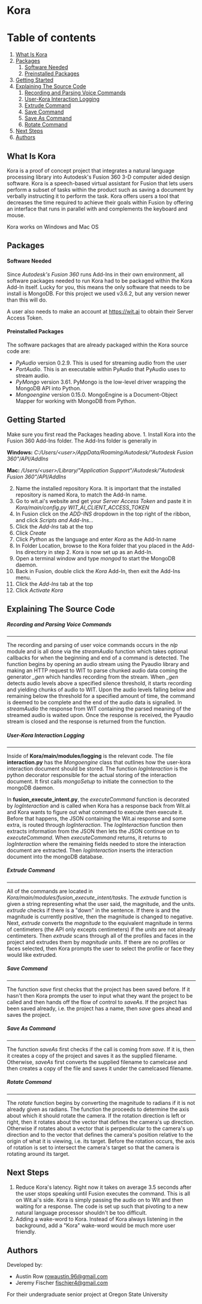 # Kora

# Table of contents
1. [What Is Kora](#whatIsKora)
2. [Packages](#packages)
    1. [Software Needed](#softwareNeeded)
    2. [Preinstalled Packages](#preinstalledPackages)
4. [Getting Started](#gettingStarted)
5. [Explaining The Source Code](#sourceCode)
    1. [Recording and Parsing Voice Commands](#nlp)
    1. [User-Kora Interaction Logging](#interactionLogging)
    2. [Extrude Command](#extrudeCmd)  
    3. [Save Command](#saveCmd)  
    4. [Save As Command](#saveAsCmd)  
    4. [Rotate Command](#rotateCmd)  
6. [Next Steps](#nextSteps)
7. [Authors](#authors)

<a name="whatIsKora"></a>
## What Is Kora
Kora is a proof of concept project that integrates a natural language processing library into Autodesk's Fusion 360 3-D computer aided design software.
Kora is a speech-based virtual assistant for Fusion that lets users perform a subset of tasks within the product such as saving a document by verbally instructing it to perform the task.
Kora offers users a tool that decreases the time required to achieve their goals within Fusion by offering an interface that runs in parallel with and complements the keyboard and mouse.

Kora works on Windows and Mac OS

<a name="packages"></a>
## Packages

  <a name="softwareNeeded"></a>
  #### Software Needed
  Since _Autodesk's Fusion 360_ runs Add-Ins in their own environment, all software packages needed to run Kora had to be packaged within the Kora Add-In itself.
  Lucky for you, this means the only software that needs to be install is MongoDB.
  For this project we used v3.6.2, but any version newer than this will do.

  A user also needs to make an account at https://wit.ai to obtain their Server Access Token.

  <a name="preinstalledPackages"></a>
  #### Preinstalled Packages
  The software packages that are already packaged within the Kora source code are:
  - _PyAudio_ version 0.2.9. This is used for streaming audio from the user
  - _PortAudio_. This is an executable within PyAudio that PyAudio uses to stream audio.
  - _PyMongo_ version 3.61. PyMongo is the low-level driver wrapping the MongoDB API into Python.
  - _Mongoengine_ version 0.15.0. MongoEngine is a Document-Object Mapper for working with MongoDB from Python.




<a name="gettingStarted"></a>
## Getting Started
  Make sure you first read the Packages heading above.
  1.
    Install Kora into the Fusion 360 Add-Ins folder.
    The Add-Ins folder is generally in

  **Windows:**
  *C:/Users/<user\>/AppData/Roaming/Autodesk/"Autodesk Fusion 360"/API/AddIns*

  **Mac:**
  */Users/<user\>/Library/"Application Support"/Autodesk/"Autodesk Fusion 360"/API/AddIns*

  2. Name the installed repository Kora. It is important that the installed repository is named Kora, to match the Add-In name.
  3. Go to wit.ai's website and get your *Server Access Token* and paste it in *Kora/main/config.py WIT\_AI\_CLIENT\_ACCESS\_TOKEN*
  3. In Fusion click on the _ADD-INS_ dropdown in the top right of the ribbon, and click _Scripts and Add-Ins..._
  4. Click the _Add-Ins_ tab at the top
  5. Click _Create_
  6. Click _Python_ as the language and enter _Kora_ as the Add-In name
  7. In Folder Location, browse to the Kora folder that you placed in the Add-Ins directory in step 2. Kora is now set up as an Add-In.
  8. Open a terminal window and type _mongod_ to start the MongoDB daemon.
  9. Back in Fusion, double click the _Kora_ Add-In, then exit the Add-Ins menu.
  9. Click the _Add-Ins_ tab at the top
  10. Click _Activate Kora_

<a name="sourceCode"></a>
## Explaining The Source Code

<a name="nlp"></a>
##### Recording and Parsing Voice Commands
***
The recording and parsing of user voice commands occurs in the *nlp* module and is all done via the *streamAudio* function which takes optional callbacks for when the beginning and end of a command is detected.
The function begins by opening an audio stream using the Pyaudio library and making an HTTP request to WIT to parse chunked audio data coming the generator *_gen* which handles recording from the stream.
When *\_gen* detects audio levels above a specified silence threshold, it starts recording and yielding chunks of audio to WIT.
Upon the audio levels falling below and remaining below the threshold for a specified amount of time, the command is deemed to be complete and the end of the audio data is signalled.
In *streamAudio* the response from WIT containing the parsed meaning of the streamed audio is waited upon.
Once the response is received, the Pyaudio stream is closed and the response is returned from the function.

<a name="interactionLogging"></a>
##### User-Kora Interaction Logging
***
Inside of **Kora/main/modules/logging** is the relevant code.
The file **interaction.py** has the *Mongoengine* class that outlines how the user-kora interaction document should be stored. The function *logInteraction* is the python decorator responsible for the actual storing of the interaction document. It first calls *mongoSetup* to initiate the connection to the mongoDB daemon.

In **fusion\_execute\_intent.py**, the *executeCommand* function is decorated by *logInteraction* and is called when Kora has a response back from Wit.ai and Kora wants to figure out what command to execute then execute it. Before that happens, the JSON containing the Wit.ai response and some extra, is routed through *logInteraction*. The *logInteraction* function then extracts information from the JSON then lets the JSON continue on to *executeCommand*. When *executeCommand* returns, it returns to *logInteraction* where the remaining fields needed to store the interaction document are extracted.
Then *logInteraction* inserts the interaction document into the mongoDB database.

<a name="extrudeCmd"></a>
##### Extrude Command
***
All of the commands are located in *Kora/main/modules/fusion\_execute\_intent/tasks*. The *extrude* function is given a string representing what the user said, the magnitude, and the units.
*extrude* checks if there is a "down" in the sentence. If there is and the magnitude is currently positive, then the magnitude is changed to negative. Next, *extrude* converts the *magnitude* to the equivalent magnitude in terms of centimeters (the API only excepts centimeters) if the *units* are not already centimeters.
Then *extrude* scans through all of the profiles and faces in the project and extrudes them by *magnitude units*. If there are no profiles or faces selected, then Kora prompts the user to select the profile or face they would like extruded.

<a name="saveCmd"></a>
##### Save Command
***
The function *save* first checks that the project has been saved before. If it hasn't then Kora prompts the user to input what they want the project to be called and then hands off the flow of control to *saveAs*. If the project has been saved already, i.e. the project has a name, then *save* goes ahead and saves the project.

<a name="saveAsCmd"></a>
##### Save As Command
***
The function *saveAs* first checks if the call is coming from *save*. If it is, then it creates a copy of the project and saves it as the supplied filename. Otherwise, *saveAs* first converts the supplied filename to camelcase and then creates a copy of the file and saves it under the camelcased filename.

<a name="rotateCmd"></a>
##### Rotate Command
***
The *rotate* function begins by converting the magnitude to radians if it is not already given as radians.
The function the proceeds to determine the axis about which it should rotate the camera.
If the rotation direction is left or right, then it rotates about the vector that defines the camera's up direction.
Otherwise if rotates about a vector that is perpendicular to the camera's up direction and to the vector that defines the camera's position relative to the origin of what it is viewing, i.e. its target.
Before the rotation occurs, the axis of rotation is set to intersect the camera's target so that the camera is rotating around its target.




<a name="nextSteps"></a>
## Next Steps
1. Reduce Kora's latency. Right now it takes on average 3.5 seconds after the user stops speaking until Fusion executes the command. This is all on Wit.ai's side. Kora is simply passing the audio on to Wit and then waiting for a response. The code is set up such that pivoting to a new natural language processor shouldn't be too difficult.
2. Adding a wake-word to Kora. Instead of Kora always listening in the background, add a "Kora" wake-word would be much more user friendly.



<a name="authors"></a>
## Authors
Developed by:
- Austin Row rowaustin.96@gmail.com
- Jeremy Fischer fischjer4@gmail.com

For their undergraduate senior project at Oregon State University

